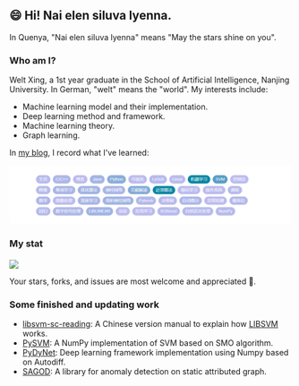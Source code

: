## :smile: Hi! Nai elen siluva lyenna.

In Quenya, "Nai elen siluva lyenna" means "May the stars shine on you".

### Who am I?

Welt Xing, a 1st year graduate in the School of Artificial Intelligence, Nanjing University. In German, "welt" means the "world". My interests include:

- Machine learning model and their implementation.
- Deep learning method and framework.
- Machine learning theory.
- Graph learning.

In [my blog](https://welts.xyz), I record what I've learned:

<img src="tags.png" alt="1" style="zoom:67%;" />

### My stat

<img align="center" src="https://github-readme-stats.vercel.app/api?username=Kaslanarian&show_icons=true&count_private=true&hide=prs&theme=radical" border=0>

Your stars, forks, and issues are most welcome and appreciated :partying_face:.

### Some finished and updating work

- [libsvm-sc-reading](https://github.com/Kaslanarian/libsvm-sc-reading): A Chinese version manual to explain how [LIBSVM](https://github.com/cjlin1/libsvm) works.
- [PySVM](https://github.com/Kaslanarian/PySVM): A NumPy implementation of SVM based on SMO algorithm.
- [PyDyNet](https://github.com/Kaslanarian/PyDyNet): Deep learning framework implementation using Numpy based on Autodiff.
- [SAGOD](https://github.com/Kaslanarian/SAGOD): A library for anomaly detection on static attributed graph.

